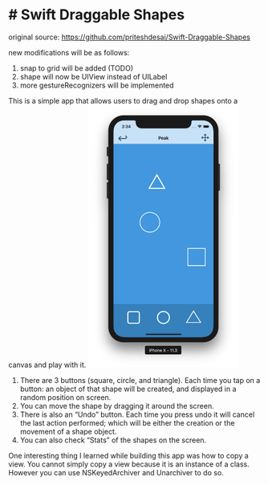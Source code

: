 # # Swift Draggable Shapes

original source: https://github.com/priteshdesai/Swift-Draggable-Shapes

new modifications will be as follows: 

1. snap to grid will be added (TODO)
2. shape will now be UIView instead of UILabel
3. more gestureRecognizers will be implemented

This is a simple app that allows users to drag and drop shapes onto a canvas and play with it. 
<img src="screenshot.png" width="300">

1. There are 3 buttons (square, circle, and triangle). Each time you tap on a button: an object of that shape will be created, and displayed in a random position on screen. 
2. You can move the shape by dragging it 
around the screen. 
3. There is also an “Undo” button. Each time you press undo it will cancel the last action performed; which will be either the creation or the movement of a shape object. 
4. You can also check “Stats” of the shapes on the screen.


One interesting thing I learned while building this app was how to copy a view. You cannot simply copy a view because it is an instance of a class. However you can use NSKeyedArchiver and Unarchiver to do so.


